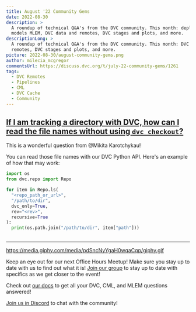 ```yaml
---
title: August '22 Community Gems
date: 2022-08-30
description: >
  A roundup of technical Q&A's from the DVC community. This month: deploying
  models MLEM, DVC data and remotes, DVC stages and plots, and more.
descriptionLong: >
  A roundup of technical Q&A's from the DVC community. This month: DVC data and
  remotes, DVC stages and plots, and more.
picture: 2022-08-30/august-community-gems.png
author: milecia_mcgregor
commentsUrl: https://discuss.dvc.org/t/july-22-community-gems/1261
tags:
  - DVC Remotes
  - Pipelines
  - CML
  - DVC Cache
  - Community
---
```


## [If I am tracking a directory with DVC, how can I read the file names without using `dvc checkout`?](https://discord.com/channels/485586884165107732/563406153334128681/1001787488173572147)

This is a wonderful question from @Mikita Karotchykau!

You can read those file names with our DVC Python API. Here's an example of how
that may work:

```python
import os
from dvc.repo import Repo

for item in Repo.ls(
  "<repo_path_or_url>",
  "/path/to/dir",
  dvc_only=True,
  rev="<rev>",
  recursive=True
):
  print(os.path.join("/path/to/dir", item["path"]))
```

## []()

## []()

## []()

## []()

## []()

## []()

## []()

---

https://media.giphy.com/media/pdSncNyYgaH0wqaCqp/giphy.gif

Keep an eye out for our next Office Hours Meetup! Make sure you stay up to date
with us to find out what it is!
[Join our group](https://www.meetup.com/machine-learning-engineer-community-virtual-meetups/)
to stay up to date with specifics as we get closer to the event!

Check out [our docs](/doc) to get all your DVC, CML, and MLEM questions
answered!

[Join us in Discord](https://discord.com/invite/dvwXA2N) to chat with the
community!

